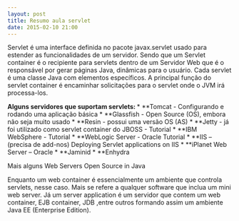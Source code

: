 ```yaml
---
layout: post
title: Resumo aula servlet
date: 2015-02-10 21:00
---
```

<p class="txt-post">
Servlet é uma interface definida no pacote javax.servlet usado para estender as funcionalidades de um servidor. Sendo que um Servlet container é o recipiente para servlets dentro de um Servidor Web que é o responsável por gerar páginas Java, dinâmicas para o usuário.
Cada servlet é uma classe Java com elementos específicos. A principal função do servlet container é encaminhar solicitações para o servlet  onde o JVM irá processa-los. 
</p>
<p class="txt-post">
<strong>
Alguns servidores que suportam servlets:
</strong>
* **Tomcat - Configurando e rodando uma aplicação básica
* **Glassfish -  Open Source (OS), embora não seja muito usado
* **Resin - possui uma versão OS (AS)
* **Jetty - já foi utilizado como servlet container do JBOSS - Tutorial
* **IBM WebSphere - Tutorial
* **WebLogic Server - Oracle Tutorial
* **IIS – (precisa de add-nos) Deploying Servlet applications on IIS
* **iPlanet Web Server – Oracle
* **Jaminid
* **Enhydra
</p>
<p class="txt-post">
Mais alguns Web Servers Open Source in Java

Enquanto um web container é essencialmente um ambiente que controla servlets, nesse caso. Mais se refere a qualquer software que inclua um mini web server. Já um server application é um servidor que contem um web container, EJB container,  JDB ,entre outros formando assim um ambiente Java EE (Enterprise Edition).
</p>